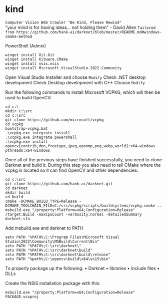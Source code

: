# kind
`Computer Vision Web Crawler "Be Kind, Please Rewind"` <br>
"your mind is for having ideas... not holding them" - David Allen
`Tailored from https://github.com/hank-ai/darknet/blob/master/README.md#windows-cmake-method`

PowerShell (Admin)
```
winget install Git.Git
winget install Kitware.CMake
winget install nsis.nsis
winget install Microsoft.VisualStudio.2022.Community
```

Open Visual Studio Installer and choose `Modify`
Check .NET desktop development
Check Desktop development with C++
Choose `Modify`

Run the following commands to install Microsoft VCPKG, which will then be used to build OpenCV:
```
cd c:\
mkdir c:\src
cd c:\src
git clone https://github.com/microsoft/vcpkg
cd vcpkg
bootstrap-vcpkg.bat
.\vcpkg.exe integrate install
.\vcpkg.exe integrate powershell
.\vcpkg.exe install opencv[contrib,dnn,freetype,jpeg,openmp,png,webp,world]:x64-windows pthreads:x64-windows
```

Once all of the previous steps have finished successfully, you need to clone Darknet and build it. During this step you also need to tell CMake where the vcpkg is located so it can find OpenCV and other dependencies:
```
cd c:\src
git clone https://github.com/hank-ai/darknet.git
cd darknet
mkdir build
cd build
cmake -DCMAKE_BUILD_TYPE=Release -DCMAKE_TOOLCHAIN_FILE=C:/src/vcpkg/scripts/buildsystems/vcpkg.cmake ..
msbuild.exe "/property:Platform=x64;Configuration=Release" /target:Build -maxCpuCount -verbosity:normal -detailedSummary darknet.sln
```

Add msbuild.exe and darknet to PATH
```
setx PATH "%PATH%;C:\Program Files\Microsoft Visual Studio\2022\Community\MSBuild\Current\Bin"
setx PATH "%PATH%;C:\src\darknet\"
setx PATH "%PATH%;C:\src\darknet\build"
setx PATH "%PATH%;C:\src\darknet\build\release"
setx PATH "%path%;C:\opencv\build\x64\vc15\bin"
```

To properly package up the following:
• Darknet
• libraries
• include files
• DLLs

Create the NSIS installation package with this: 	

```
msbuild.exe "/property:Platform=x64;Configuration=Release" PACKAGE.vcxproj
```

